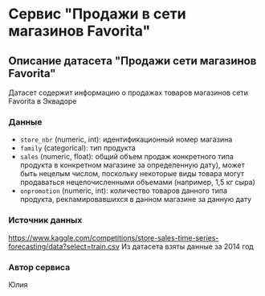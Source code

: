 # Сервис "Продажи в сети магазинов Favorita"

## Описание датасетa "Продажи сети магазинов Favorita"

Датасет содержит информацию о продажах товаров магазинов сети Favorita в Эквадоре

### Данные
- `store_nbr` (numeric, int): идентификационный номер магазина
- `family` (categorical): тип продукта
- `sales` (numeric, float): общий объем продаж конкретного типа продукта в конкретном магазине за определенную дату), может быть нецелым числом, поскольку некоторые виды товара могут продаваться нецелочисленными объемами (например, 1,5 кг сыра)
- `onpromotion` (numeric, int): количество товаров данного типа продукта, рекламировавшихся в данном магазине за данную дату

### Источник данных
https://www.kaggle.com/competitions/store-sales-time-series-forecasting/data?select=train.csv
Из датасета взяты данные за 2014 год


### Автор сервиса
Юлия
